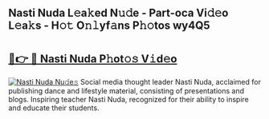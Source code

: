## Nasti Nuda L𝚎a𝚔ed N𝚞𝚍e - Part-oca Vi𝚍𝚎o L𝚎a𝚔s - H𝚘𝚝 O𝚗𝚕yf𝚊ns P𝚑𝚘tos wy4Q5

# <h2><a href="http://kfdb43r.oniu.top/?m=Nasti+Nuda">🔗👉 🔴 Nasti Nuda P𝚑ot𝚘𝚜 V𝚒d𝚎o</a></h2>

[![Nasti Nuda Nu𝚍e𝚜](https://i.imgur.com/0qMVB7G.gif)](http://kfdb43r.oniu.top/?m=Nasti+Nuda)
Social media thought leader Nasti Nuda, acclaimed for publishing dance and lifestyle material, consisting of presentations and blogs. Inspiring teacher Nasti Nuda, recognized for their ability to inspire and educate their students.  
